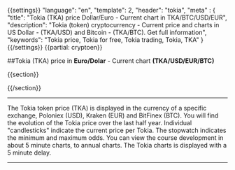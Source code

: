 {{settings}}
  "language": "en",
  "template": 2,
  "header": "tokia",
  "meta" : {
    "title": "Tokia (TKA) price Dollar/Euro - Current chart in TKA/BTC/USD/EUR",
    "description": "Tokia (token) cryptocurrency - Current price and charts in US Dollar - (TKA/USD) and Bitcoin - (TKA/BTC). Get full information",
    "keywords": "Tokia price, Tokia for free, Tokia trading, Tokia, TKA"
  }
{{/settings}}
{{partial: cryptoen}}

##Tokia (TKA) price in **Euro/Dolar** - Current chart **(TKA/USD/EUR/BTC)**

{{section}}
<script type="text/javascript">
baseUrl = "https://widgets.cryptocompare.com/";
var scripts = document.getElementsByTagName("script");
var embedder = scripts[ scripts.length - 1 ];
(function (){
var appName = encodeURIComponent(window.location.hostname);
if(appName==""){appName="local";}
var s = document.createElement("script");
s.type = "text/javascript";
s.async = true;
var theUrl = baseUrl+'serve/v3/coin/chart?fsym=TKA&tsyms=USD,EUR,BTC';
s.src = theUrl + ( theUrl.indexOf("?") >= 0 ? "&" : "?") + "app=" + appName;
embedder.parentNode.appendChild(s);
})();
</script>
{{/section}}
- - -
The Tokia token price (TKA) is displayed in the currency of a specific exchange, Poloniex (USD),  Kraken (EUR) and BitFinex (BTC). You will find the evolution of the Tokia price over the last half year. Individual "candlesticks" indicate the current price per Tokia. The stopwatch indicates the minimum and maximum odds. You can view the course development in about 5 minute charts, to annual charts. The Tokia charts is displayed with a 5 minute delay.
- - -



